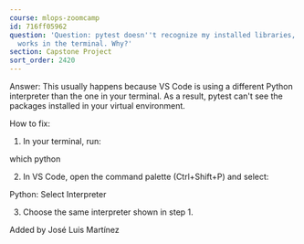 ```yaml
---
course: mlops-zoomcamp
id: 716ff05962
question: 'Question: pytest doesn''t recognize my installed libraries, but the script
  works in the terminal. Why?'
section: Capstone Project
sort_order: 2420
---
```


Answer: This usually happens because VS Code is using a different Python interpreter than the one in your terminal. As a result, pytest can't see the packages installed in your virtual environment.

How to fix:

1. In your terminal, run:

which python

2. In VS Code, open the command palette (Ctrl+Shift+P) and select:

Python: Select Interpreter

3. Choose the same interpreter shown in step 1.

Added by José Luis Martínez

